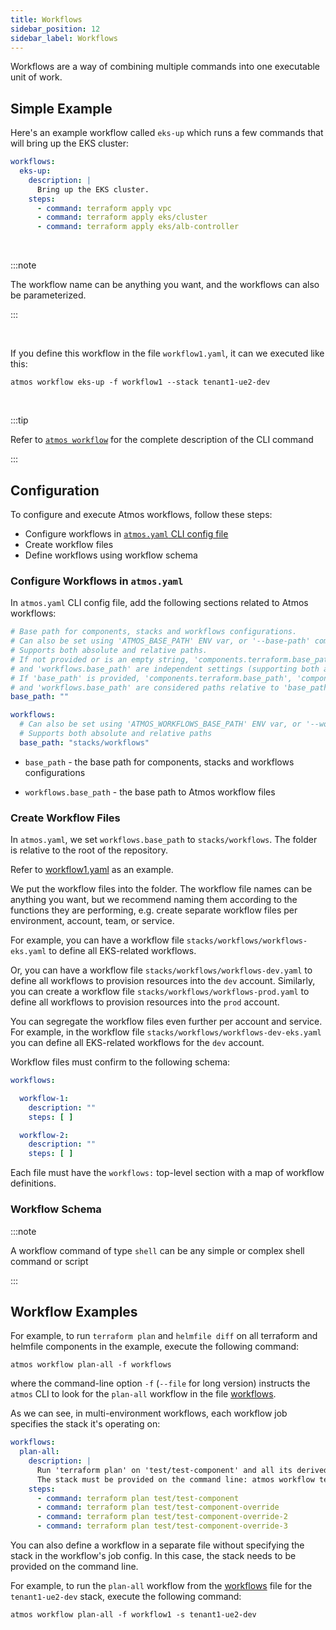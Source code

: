 ```yaml
---
title: Workflows
sidebar_position: 12
sidebar_label: Workflows
---
```


Workflows are a way of combining multiple commands into one executable unit of work.

## Simple Example

Here's an example workflow called `eks-up` which runs a few commands that will bring up the EKS cluster:

```yaml
workflows:
  eks-up:
    description: |
      Bring up the EKS cluster.
    steps:
      - command: terraform apply vpc
      - command: terraform apply eks/cluster
      - command: terraform apply eks/alb-controller
```

<br/>

:::note

The workflow name can be anything you want, and the workflows can also be parameterized.

:::

<br/>

If you define this workflow in the file `workflow1.yaml`, it can we executed like this:

```shell
atmos workflow eks-up -f workflow1 --stack tenant1-ue2-dev
```

<br/>

:::tip

Refer to [`atmos workflow`](/cli/commands/workflow) for the complete description of the CLI command

:::

## Configuration

To configure and execute Atmos workflows, follow these steps:

- Configure workflows in [`atmos.yaml` CLI config file](/cli/configuration)
- Create workflow files
- Define workflows using workflow schema

### Configure Workflows in `atmos.yaml`

In `atmos.yaml` CLI config file, add the following sections related to Atmos workflows:

```yaml
# Base path for components, stacks and workflows configurations.
# Can also be set using 'ATMOS_BASE_PATH' ENV var, or '--base-path' command-line argument.
# Supports both absolute and relative paths.
# If not provided or is an empty string, 'components.terraform.base_path', 'components.helmfile.base_path', 'stacks.base_path' 
# and 'workflows.base_path' are independent settings (supporting both absolute and relative paths).
# If 'base_path' is provided, 'components.terraform.base_path', 'components.helmfile.base_path', 'stacks.base_path' 
# and 'workflows.base_path' are considered paths relative to 'base_path'.
base_path: ""

workflows:
  # Can also be set using 'ATMOS_WORKFLOWS_BASE_PATH' ENV var, or '--workflows-dir' command-line arguments
  # Supports both absolute and relative paths
  base_path: "stacks/workflows"
```

- `base_path` - the base path for components, stacks and workflows configurations

- `workflows.base_path` - the base path to Atmos workflow files

### Create Workflow Files

In `atmos.yaml`, we set `workflows.base_path` to `stacks/workflows`. The folder is relative to the root of the repository.

Refer to [workflow1.yaml](https://github.com/cloudposse/atmos/tree/master/examples/complete/stacks/workflows/workflow1.yaml) as an example.

We put the workflow files into the folder. The workflow file names can be anything you want, but we recommend naming them according to the functions
they are performing, e.g. create separate workflow files per environment, account, team, or service.

For example, you can have a workflow file `stacks/workflows/workflows-eks.yaml` to define all EKS-related workflows.

Or, you can have a workflow file `stacks/workflows/workflows-dev.yaml` to define all workflows to provision resources into the `dev` account.
Similarly, you can create a workflow file `stacks/workflows/workflows-prod.yaml` to define all workflows to provision resources into the `prod`
account.

You can segregate the workflow files even further per account and service. For example, in the workflow
file `stacks/workflows/workflows-dev-eks.yaml` you can define all EKS-related workflows for the `dev` account.

Workflow files must confirm to the following schema:

```yaml
workflows:

  workflow-1:
    description: ""
    steps: [ ]

  workflow-2:
    description: ""
    steps: [ ]
```

Each file must have the `workflows:` top-level section with a map of workflow definitions.

### Workflow Schema

:::note

A workflow command of type `shell` can be any simple or complex shell command or script

:::

## Workflow Examples

For example, to run `terraform plan` and `helmfile diff` on all terraform and helmfile components in the example, execute the following command:

```console
atmos workflow plan-all -f workflows
```

where the command-line option `-f` (`--file` for long version) instructs the `atmos` CLI to look for the `plan-all` workflow in the
file [workflows](https://github.com/cloudposse/atmos/tree/master/examples/complete/stacks/workflows/workflow1.yaml).

As we can see, in multi-environment workflows, each workflow job specifies the stack it's operating on:

```yaml
workflows:
  plan-all:
    description: |
      Run 'terraform plan' on 'test/test-component' and all its derived components.
      The stack must be provided on the command line: atmos workflow terraform-plan-all-test-components -f workflow1 -s <stack>
    steps:
      - command: terraform plan test/test-component
      - command: terraform plan test/test-component-override
      - command: terraform plan test/test-component-override-2
      - command: terraform plan test/test-component-override-3
```

You can also define a workflow in a separate file without specifying the stack in the workflow's job config.
In this case, the stack needs to be provided on the command line.

For example, to run the `plan-all` workflow from
the [workflows](https://github.com/cloudposse/atmos/tree/master/example/stacks/workflows/workflow1.yaml) file for the `tenant1-ue2-dev` stack,
execute the following command:

```console
atmos workflow plan-all -f workflow1 -s tenant1-ue2-dev
```
